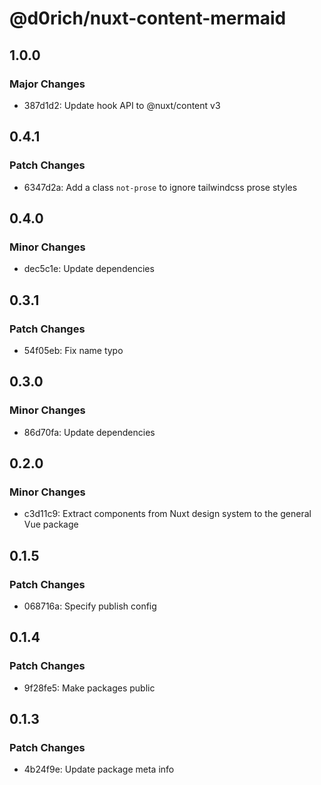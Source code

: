 # @d0rich/nuxt-content-mermaid

## 1.0.0

### Major Changes

- 387d1d2: Update hook API to @nuxt/content v3

## 0.4.1

### Patch Changes

- 6347d2a: Add a class `not-prose` to ignore tailwindcss prose styles

## 0.4.0

### Minor Changes

- dec5c1e: Update dependencies

## 0.3.1

### Patch Changes

- 54f05eb: Fix name typo

## 0.3.0

### Minor Changes

- 86d70fa: Update dependencies

## 0.2.0

### Minor Changes

- c3d11c9: Extract components from Nuxt design system to the general Vue package

## 0.1.5

### Patch Changes

- 068716a: Specify publish config

## 0.1.4

### Patch Changes

- 9f28fe5: Make packages public

## 0.1.3

### Patch Changes

- 4b24f9e: Update package meta info
